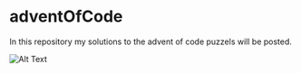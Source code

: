 # adventOfCode

In this repository my solutions to the advent of code puzzels will be posted.

![Alt Text](https://media.giphy.com/media/QAIAF7olcLrCU/giphy.gif)
